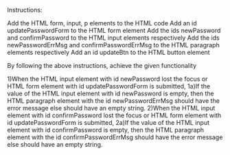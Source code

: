 Instructions:

Add the HTML form, input, p elements to the HTML code
Add an id updatePasswordForm to the HTML form element
Add the ids newPassword and confirmPassword to the HTML input elements respectively
Add the ids newPasswordErrMsg and confirmPasswordErrMsg to the HTML paragraph elements respectively
Add an id updateBtn to the HTML button element

By following the above instructions, achieve the given functionality

1)When the HTML input element with id newPassword lost the focus or HTML form element with id updatePasswordForm is submitted,
1a)If the value of the HTML input element with id newPassword is empty, then the HTML paragraph element with the id newPasswordErrMsg should have the error message else should have an empty string.
2)When the HTML input element with id confirmPassword lost the focus or HTML form element with id updatePasswordForm is submitted,
2a)If the value of the HTML input element with id confirmPassword is empty, then the HTML paragraph element with the id confirmPasswordErrMsg should have the error message else should have an empty string.
